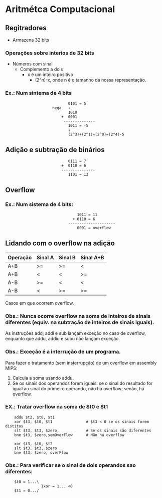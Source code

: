 # Aritmétca Computacional

## Regitradores

- Armazena 32 bits
  
### Operações sobre interios de 32 bits

- Números com sinal
  - Complemento a dois
    - x é um inteiro positivo
      - (2^n)-x, onde n é o tamanho da nossa representação.
  
### Ex.: Num sintema de 4 bits

                                0101 = 5
                         nega   ↓
                                1010
                             +  0001
                              --------------
                                1011 = -5
                                ↓
                                (2^3)+(2^1)+(2^0)=(2^4)-5

## Adição e subtração de binários

                                0111 = 7
                             +  0110 = 6
                             ---------------
                                1101 = 13

## Overflow

### Ex.: Num sistema de 4 bits:

                                    1011 = 11
                                  + 0110 = 6
                                ---------------------
                                    0001 = overflow

## Lidando com o overflow na adição

Operação| Sinal A| Sinal B| Sinal A+B
-----|-----|-----|-----
A+B| >=|>=|<
A+B|<|<|>=
A-B|>=|<|<
A-B|<|>=|>=

Casos em que ocorrem overflow.

### Obs.: Nunca ocorre overflow na soma de inteiros de sinais diferentes (equiv. na subtração de inteiros de sinais iguais).

As instruções add, addi e sub lançam exceção no caso de overflow, enquanto que addu, addiu e subu não lançam exceção.

### Obs.: Exceção é a interrução de um programa.

Para fazer o tratamento (sem insterrupção) de um overflow em assembly MIPS:

1) Calcula a soma usando addu.
2) Se os sinais dos operandos forem iguais: se o sinal do resultado for igual ao sinal do primeiro operando, não há overflow; senão, há overflow.

### EX.: Tratar overflow na soma de $t0 e $t1
        addu $t2, $t0, $t1
        xor $t3, $t0, $t1               # $t3 < 0 se os sinais forem distitos
        slt $t3, $t3, $zero             # Se os sinais são diferentes
        bne $t3, $zero,semOverFlow      # Não há overflow

        xor $t3, $t0, $t2
        slt $t3, $t3, $zero
        bne $t3, $zero, overFlow

### Obs.: Para verificar se o sinal de dois operandos sao diferentes:

        $t0 = 1...\
                    }xor = 1... <0
        $t1 = 0.../

